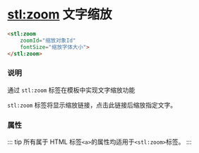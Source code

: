 # <stl:zoom> 文字缩放

```html
<stl:zoom
    zoomId="缩放对象Id"
    fontSize="缩放字体大小">
</stl:zoom>
```

### 说明

通过 `stl:zoom` 标签在模板中实现文字缩放功能

`stl:zoom` 标签将显示缩放链接，点击此链接后缩放指定文字。

### 属性

::: tip
所有属于 HTML 标签`<a>`的属性均适用于`<stl:zoom>`标签。
:::
